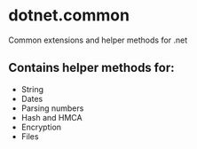 # dotnet.common
Common extensions and helper methods for .net

## Contains helper methods for:
* String
* Dates
* Parsing numbers
* Hash and HMCA
* Encryption
* Files
